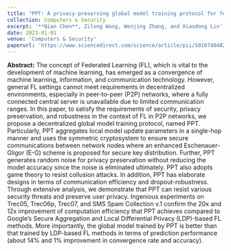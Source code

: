 ```yaml
---
title: "PPT: A privacy-preserving global model training protocol for federated learning in P2P networks"
collection: Computers & Security
excerpt: '**Qian Chen**, Zilong Wang, Wenjing Zhang, and Xiaodong Lin'
date: 2023-01-01
venue: 'Computers & Security'
paperurl: 'https://www.sciencedirect.com/science/article/pii/S0167404822003583'
---
```

**Abstract:** The concept of Federated Learning (FL), which is vital to the development of machine learning, has emerged as a convergence of machine learning, information, and communication technology. However, general FL settings cannot meet requirements in decentralized environments, especially in peer-to-peer (P2P) networks, where a fully connected central server is unavailable due to limited communication ranges. In this paper, to satisfy the requirements of security, privacy preservation, and robustness in the context of FL in P2P networks, we propose a decentralized global model training protocol, named PPT. Particularly, PPT aggregates local model update parameters in a single-hop manner and uses the symmetric cryptosystem to ensure secure communications between network nodes where an enhanced Eschenauer-Gligor (E-G) scheme is proposed for secure key distribution. Further, PPT generates random noise for privacy preservation without reducing the model accuracy since the noise is eliminated ultimately. PPT also adopts game theory to resist collusion attacks. In addition, PPT has elaborate designs in terms of communication efficiency and dropout-robustness. Through extensive analysis, we demonstrate that PPT can resist various security threats and preserve user privacy. Ingenious experiments on Trec05, Trec06p, Trec07, and SMS Spam Collection v.1 confirm the 20x and 12x improvement of computation efficiency that PPT achieves compared to Google’s Secure Aggregation and Local Differential Privacy (LDP)-based FL methods. More importantly, the global model trained by PPT is better than that trained by LDP-based FL methods in terms of prediction performance (about 14% and 1% improvement in convergence rate and accuracy).
